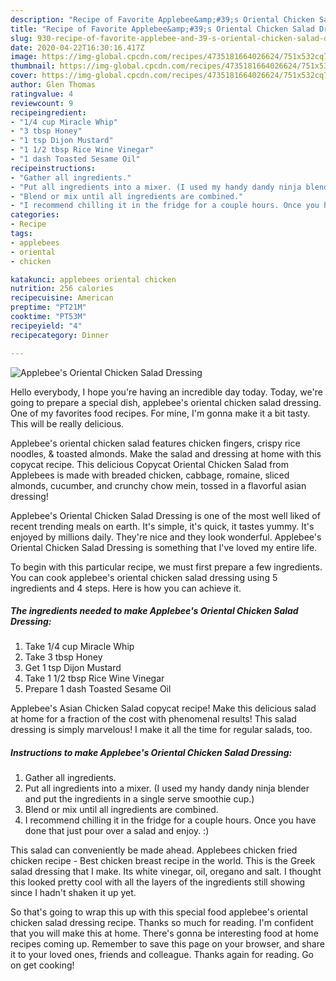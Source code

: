 ```yaml
---
description: "Recipe of Favorite Applebee&amp;#39;s Oriental Chicken Salad Dressing"
title: "Recipe of Favorite Applebee&amp;#39;s Oriental Chicken Salad Dressing"
slug: 930-recipe-of-favorite-applebee-and-39-s-oriental-chicken-salad-dressing
date: 2020-04-22T16:30:16.417Z
image: https://img-global.cpcdn.com/recipes/4735181664026624/751x532cq70/applebees-oriental-chicken-salad-dressing-recipe-main-photo.jpg
thumbnail: https://img-global.cpcdn.com/recipes/4735181664026624/751x532cq70/applebees-oriental-chicken-salad-dressing-recipe-main-photo.jpg
cover: https://img-global.cpcdn.com/recipes/4735181664026624/751x532cq70/applebees-oriental-chicken-salad-dressing-recipe-main-photo.jpg
author: Glen Thomas
ratingvalue: 4
reviewcount: 9
recipeingredient:
- "1/4 cup Miracle Whip"
- "3 tbsp Honey"
- "1 tsp Dijon Mustard"
- "1 1/2 tbsp Rice Wine Vinegar"
- "1 dash Toasted Sesame Oil"
recipeinstructions:
- "Gather all ingredients."
- "Put all ingredients into a mixer. (I used my handy dandy ninja blender and put the ingredients in a single serve smoothie cup.)"
- "Blend or mix until all ingredients are combined."
- "I recommend chilling it in the fridge for a couple hours. Once you have done that just pour over a salad and enjoy. :)"
categories:
- Recipe
tags:
- applebees
- oriental
- chicken

katakunci: applebees oriental chicken 
nutrition: 256 calories
recipecuisine: American
preptime: "PT21M"
cooktime: "PT53M"
recipeyield: "4"
recipecategory: Dinner

---
```



![Applebee&#39;s Oriental Chicken Salad Dressing](https://img-global.cpcdn.com/recipes/4735181664026624/751x532cq70/applebees-oriental-chicken-salad-dressing-recipe-main-photo.jpg)

Hello everybody, I hope you're having an incredible day today. Today, we're going to prepare a special dish, applebee&#39;s oriental chicken salad dressing. One of my favorites food recipes. For mine, I'm gonna make it a bit tasty. This will be really delicious.

Applebee&#39;s oriental chicken salad features chicken fingers, crispy rice noodles, &amp; toasted almonds. Make the salad and dressing at home with this copycat recipe. This delicious Copycat Oriental Chicken Salad from Applebees is made with breaded chicken, cabbage, romaine, sliced almonds, cucumber, and crunchy chow mein, tossed in a flavorful asian dressing!

Applebee&#39;s Oriental Chicken Salad Dressing is one of the most well liked of recent trending meals on earth. It's simple, it's quick, it tastes yummy. It's enjoyed by millions daily. They're nice and they look wonderful. Applebee&#39;s Oriental Chicken Salad Dressing is something that I've loved my entire life.


To begin with this particular recipe, we must first prepare a few ingredients. You can cook applebee&#39;s oriental chicken salad dressing using 5 ingredients and 4 steps. Here is how you can achieve it.

<!--inarticleads1-->

##### The ingredients needed to make Applebee&#39;s Oriental Chicken Salad Dressing:

1. Take 1/4 cup Miracle Whip
1. Take 3 tbsp Honey
1. Get 1 tsp Dijon Mustard
1. Take 1 1/2 tbsp Rice Wine Vinegar
1. Prepare 1 dash Toasted Sesame Oil


Applebee&#39;s Asian Chicken Salad copycat recipe! Make this delicious salad at home for a fraction of the cost with phenomenal results! This salad dressing is simply marvelous! I make it all the time for regular salads, too. 

<!--inarticleads2-->

##### Instructions to make Applebee&#39;s Oriental Chicken Salad Dressing:

1. Gather all ingredients.
1. Put all ingredients into a mixer. (I used my handy dandy ninja blender and put the ingredients in a single serve smoothie cup.)
1. Blend or mix until all ingredients are combined.
1. I recommend chilling it in the fridge for a couple hours. Once you have done that just pour over a salad and enjoy. :)


This salad can conveniently be made ahead. Applebees chicken fried chicken recipe - Best chicken breast recipe in the world. This is the Greek salad dressing that I make. Its white vinegar, oil, oregano and salt. I thought this looked pretty cool with all the layers of the ingredients still showing since I hadn&#39;t shaken it up yet. 

So that's going to wrap this up with this special food applebee&#39;s oriental chicken salad dressing recipe. Thanks so much for reading. I'm confident that you will make this at home. There's gonna be interesting food at home recipes coming up. Remember to save this page on your browser, and share it to your loved ones, friends and colleague. Thanks again for reading. Go on get cooking!
